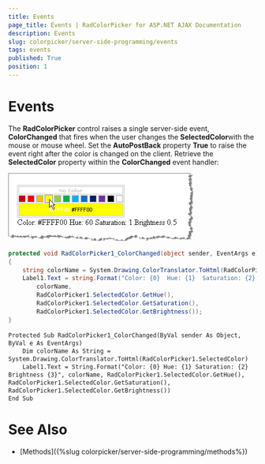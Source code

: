 ```yaml
---
title: Events
page_title: Events | RadColorPicker for ASP.NET AJAX Documentation
description: Events
slug: colorpicker/server-side-programming/events
tags: events
published: True
position: 1
---
```


# Events





The **RadColorPicker** control raises a single server-side event, **ColorChanged** that fires when the user changes the **SelectedColor**with the mouse or mouse wheel. Set the **AutoPostBack** property **True** to raise the event right after the color is changed on the client. Retrieve the **SelectedColor** property within the **ColorChanged** event handler:


![](images/colorpicker-server001.png)



````C#
protected void RadColorPicker1_ColorChanged(object sender, EventArgs e)
{
	string colorName = System.Drawing.ColorTranslator.ToHtml(RadColorPicker1.SelectedColor);
	Label1.Text = string.Format("Color: {0}  Hue: {1}  Saturation: {2}  Brightness {3}",
		colorName,
		RadColorPicker1.SelectedColor.GetHue(),
		RadColorPicker1.SelectedColor.GetSaturation(),
		RadColorPicker1.SelectedColor.GetBrightness());
} 
````
````VB.NET
Protected Sub RadColorPicker1_ColorChanged(ByVal sender As Object, ByVal e As EventArgs)
	Dim colorName As String = System.Drawing.ColorTranslator.ToHtml(RadColorPicker1.SelectedColor)
	Label1.Text = String.Format("Color: {0} Hue: {1} Saturation: {2} Brightness {3}", colorName, RadColorPicker1.SelectedColor.GetHue(), RadColorPicker1.SelectedColor.GetSaturation(), RadColorPicker1.SelectedColor.GetBrightness())
End Sub
````


# See Also

 * [Methods]({%slug colorpicker/server-side-programming/methods%})
